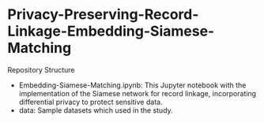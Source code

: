 # Privacy-Preserving-Record-Linkage-Embedding-Siamese-Matching

Repository Structure
- Embedding-Siamese-Matching.ipynb: This Jupyter notebook with the implementation of the Siamese network for record linkage, incorporating differential privacy to protect sensitive data.
- data: Sample datasets which used in the study.
